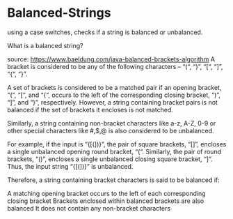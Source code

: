 # Balanced-Strings
using a case switches, checks if a string is balanced or unbalanced.


What is a balanced string? 

source: https://www.baeldung.com/java-balanced-brackets-algorithm
A bracket is considered to be any of the following characters – “(“, “)”, “[“, “]”, “{“, “}”.

A set of brackets is considered to be a matched pair if an opening bracket, “(“, “[“, and “{“, occurs to the left of the corresponding closing bracket, “)”, “]”,  and “}”, respectively.
However, a string containing bracket pairs is not balanced if the set of brackets it encloses is not matched.

Similarly, a string containing non-bracket characters like a-z, A-Z, 0-9 or other special characters like #,$,@ is also considered to be unbalanced.

For example, if the input is “{[(])}”, the pair of square brackets, “[]”, encloses a single unbalanced opening round bracket, “(“. Similarly, the pair of round brackets, “()”, encloses a single unbalanced closing square bracket, “]”. Thus, the input string “{[(])}” is unbalanced.

Therefore, a string containing bracket characters is said to be balanced if:

A matching opening bracket occurs to the left of each corresponding closing bracket
Brackets enclosed within balanced brackets are also balanced
It does not contain any non-bracket characters
